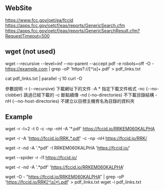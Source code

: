 ## WebSite

https://www.fcc.gov/oet/ea/fccid
https://apps.fcc.gov/oetcf/eas/reports/GenericSearch.cfm
https://apps.fcc.gov/oetcf/eas/reports/GenericSearchResult.cfm?RequestTimeout=500


## wget  (not used)
wget --recursive --level=inf --no-parent --accept pdf -e robots=off -O - https://example.com | grep -oP 'https?://[^\s]+\.pdf' > pdf_links.txt

cat pdf_links.txt | parallel -j 10 curl -O

參數說明
-r (--recursive) 下載網址下的文件
-A * 指定下載文件格式
-nc (--no-clobber) 跳過已經下載的
-c 斷點續傳
-nd (-no-directories) 不下載目錄結構
-nH (--no-host-directories) 不建立以目標主機育名為目錄的資料夾

## Example


wget -r -l=2 -t 0 -c -np -nH -A '*.pdf' https://fccid.io/RRKEM060KALPHA

wget -r -A 'https://fccid.io/RRK.*.pdf' -c -np -nH  https://fccid.io/RRK/

wget -r -nd -A '.*pdf' -I RRKEM060KALPHA 'https://fccid.io/'

wget --spider -r -l1 https://fccid.io/

wget -r -nd -A '.*pdf' 'https://fccid.io/RRKEM060KALPHA'

wget -O - "https://fccid.io/RRKEM060KALPHA" | grep -oP 'https://fccid.io/RRK[^\s]*\.pdf' > pdf_links.txt
wget -i pdf_links.txt


